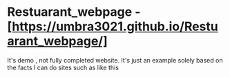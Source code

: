 # Restuarant_webpage -[https://umbra3021.github.io/Restuarant_webpage/]
It's demo , not fully completed website. It's just an example solely based on the facts I can do sites such as like this
